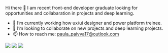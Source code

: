 Hi there 👋
I am recent front-end developer graduate looking for opportunities and collabaration in projects and deep learning.
- 🔭 I’m currently working how ux/ui designer and power platform treinee.
- 🤝 I’m looking to collaborate on new projects and deep learning projects. 
- 📫 How to reach me: paula_paivva17@outlook.com

[<img src="https://img.shields.io/badge/medium-%2312100E.svg?&style=for-the-badge&logo=medium&logoColor=white" />](https://ana-paiva.medium.com/)  [<img src="https://img.shields.io/badge/linkedin-%230077B5.svg?&style=for-the-badge&logo=linkedin&logoColor=white" />](https://www.linkedin.com/in/anapaulaspaiva/) [<img src = "https://img.shields.io/badge/instagram-%23E4405F.svg?&style=for-the-badge&logo=instagram&logoColor=white">](https://www.instagram.com/paula_paivva/) 
